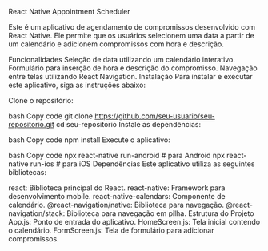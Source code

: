 React Native Appointment Scheduler

Este é um aplicativo de agendamento de compromissos desenvolvido com React Native. Ele permite que os usuários selecionem uma data a partir de um calendário e adicionem compromissos com hora e descrição.

Funcionalidades
Seleção de data utilizando um calendário interativo.
Formulário para inserção de hora e descrição do compromisso.
Navegação entre telas utilizando React Navigation.
Instalação
Para instalar e executar este aplicativo, siga as instruções abaixo:

Clone o repositório:

bash
Copy code
git clone https://github.com/seu-usuario/seu-repositorio.git
cd seu-repositorio
Instale as dependências:

bash
Copy code
npm install
Execute o aplicativo:

bash
Copy code
npx react-native run-android # para Android
npx react-native run-ios     # para iOS
Dependências
Este aplicativo utiliza as seguintes bibliotecas:

react: Biblioteca principal do React.
react-native: Framework para desenvolvimento mobile.
react-native-calendars: Componente de calendário.
@react-navigation/native: Biblioteca para navegação.
@react-navigation/stack: Biblioteca para navegação em pilha.
Estrutura do Projeto
App.js: Ponto de entrada do aplicativo.
HomeScreen.js: Tela inicial contendo o calendário.
FormScreen.js: Tela de formulário para adicionar compromissos.
